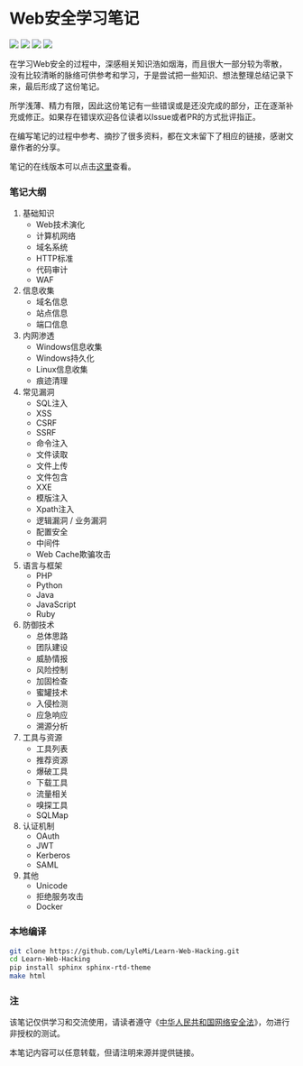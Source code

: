# Web安全学习笔记

![](https://img.shields.io/github/stars/lylemi/learn-web-hacking.svg)
![](https://img.shields.io/github/forks/lylemi/learn-web-hacking.svg)
![](https://img.shields.io/github/issues/lylemi/learn-web-hacking.svg)
![](https://img.shields.io/github/license/lylemi/learn-web-hacking.svg)

在学习Web安全的过程中，深感相关知识浩如烟海，而且很大一部分较为零散，没有比较清晰的脉络可供参考和学习，于是尝试把一些知识、想法整理总结记录下来，最后形成了这份笔记。

所学浅薄、精力有限，因此这份笔记有一些错误或是还没完成的部分，正在逐渐补充或修正。如果存在错误欢迎各位读者以Issue或者PR的方式批评指正。

在编写笔记的过程中参考、摘抄了很多资料，都在文末留下了相应的链接，感谢文章作者的分享。

笔记的在线版本可以点击[这里](https://websec.readthedocs.io)查看。

### 笔记大纲

1. 基础知识
    - Web技术演化
    - 计算机网络
    - 域名系统
    - HTTP标准
    - 代码审计
    - WAF
2. 信息收集
    - 域名信息
    - 站点信息
    - 端口信息
3. 内网渗透
    - Windows信息收集
    - Windows持久化
    - Linux信息收集
    - 痕迹清理
4. 常见漏洞
    - SQL注入
    - XSS
    - CSRF
    - SSRF
    - 命令注入
    - 文件读取
    - 文件上传
    - 文件包含
    - XXE
    - 模版注入
    - Xpath注入
    - 逻辑漏洞 / 业务漏洞
    - 配置安全
    - 中间件
    - Web Cache欺骗攻击
5. 语言与框架
    - PHP
    - Python
    - Java
    - JavaScript
    - Ruby
6. 防御技术
    - 总体思路
    - 团队建设
    - 威胁情报
    - 风险控制
    - 加固检查
    - 蜜罐技术
    - 入侵检测
    - 应急响应
    - 溯源分析
7. 工具与资源
    - 工具列表
    - 推荐资源
    - 爆破工具
    - 下载工具
    - 流量相关
    - 嗅探工具
    - SQLMap
8. 认证机制
    - OAuth
    - JWT
    - Kerberos
    - SAML
9. 其他
    - Unicode
    - 拒绝服务攻击
    - Docker

### 本地编译

```bash
git clone https://github.com/LyleMi/Learn-Web-Hacking.git
cd Learn-Web-Hacking
pip install sphinx sphinx-rtd-theme
make html
```

### 注

该笔记仅供学习和交流使用，请读者遵守《[中华人民共和国网络安全法](http://www.npc.gov.cn/npc/xinwen/2016-11/07/content_2001605.htm)》，勿进行非授权的测试。

本笔记内容可以任意转载，但请注明来源并提供链接。
